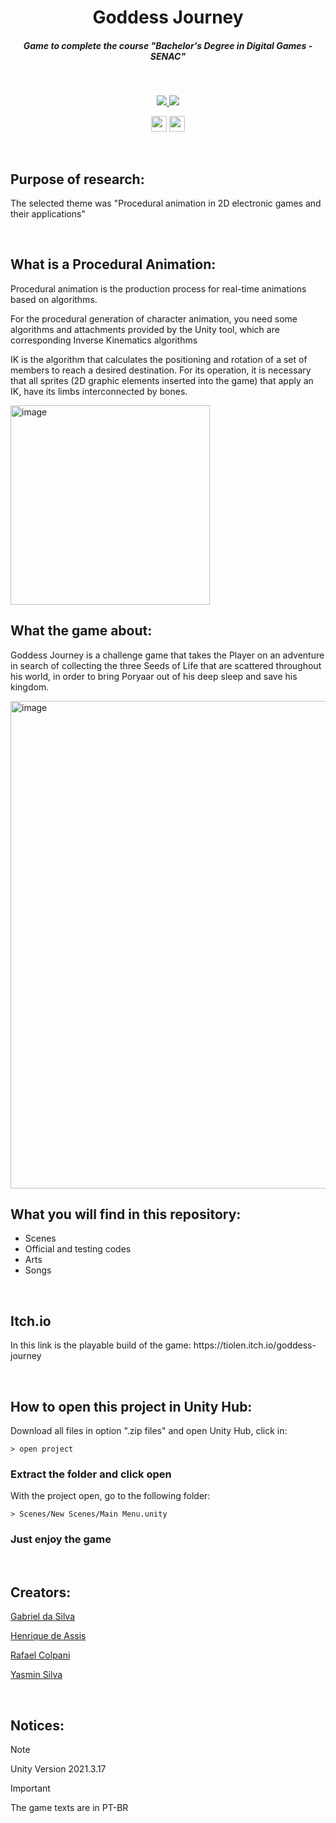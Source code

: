 <h1 align="center"> Goddess Journey </h1>

<h5 align="center">
  Game to complete the course "Bachelor's Degree in Digital Games - SENAC"
</h5>

<br/>
<p align="center">
 <a href="https://skillicons.dev">
   <img src="https://skillicons.dev/icons?i=unity"/>
   <img src="https://skillicons.dev/icons?i=cs"/>
  </a>
</p>

<p align="center">
 <img height="25" src="http://img.shields.io/static/v1?label = STATUS & message = FINISHED %20  & color = green & style=for-the-badge"/> 
 <img height="25" src="http://img.shields.io/static/v1?label = ENGINE / PIPELINE & message = Unity %20 URP & color = lightgray & style=for-the-badge"/> 
</p>

<br/>
<h2 align="left"> Purpose of research:  </h2>
<p align="left">
The selected theme was "Procedural animation in 2D electronic games and their applications" 
</p>

<br/>
<h2 align="left"> What is a Procedural Animation: </h3>
<p align="left">
Procedural animation is the production process for real-time animations based on algorithms.

For the procedural generation of character animation, you need
some algorithms and attachments provided by the Unity tool, which are
corresponding Inverse Kinematics algorithms

IK is the algorithm that calculates the positioning and rotation of a set of
members to reach a desired destination. For its operation, it is necessary
that all sprites (2D graphic elements inserted into the game) that apply an IK,
have its limbs interconnected by bones. 
</p>

<img width="319" alt="image" src="https://github.com/RafaelColpani/TCC-Project/assets/82834305/1c4a77ef-264c-44f3-966e-383dcd099f04"> 

<br/>
<h2 align="left"> What the game about: </h3>
<p align="left">
Goddess Journey is a challenge game that takes the Player on an adventure in search of collecting the three Seeds of Life that are scattered throughout his world, in order to bring Poryaar out of his deep sleep and save his kingdom.
</p>

<img width="780" alt="image" src= "https://github.com/RafaelColpani/TCC-Project/assets/82834305/01c54bbd-0971-436e-9c1f-87821a9140b2">

<br/>
<h2 align="left"> What you will find in this repository: </h2>

- Scenes
- Official and testing codes
- Arts
- Songs

<br/>
<h2 align="left"> Itch.io </h2>
<p align="left">
In this link is the playable build of the game: https://tiolen.itch.io/goddess-journey
</p>

<br/>
<h2 align="left"> How to open this project in Unity Hub: </h2>
<p align="left">
Download all files in option ".zip files" and open Unity Hub, click in:
</p>

```
> open project
```

<h3 align="left"> Extract the folder and click open </h3>
<p align="left">
With the project open, go to the following folder:
</p>

```
> Scenes/New Scenes/Main Menu.unity
```

<h3 align="left"> Just enjoy the game </h3>

<br/>
<h2 align="left"> Creators: </h2>
<p align="left">
 <a>

  [Gabriel da Silva ](https://github.com/TioLen)
  
  [Henrique de Assis ](https://github.com/Henrique061)
   
  [Rafael Colpani ](https://github.com/RafaelColpani)
   
  [Yasmin Silva](https://github.com/yayamiho)
  
 </a>
</p>

<br/>
<h2 align="left"> Notices: </h2>

> [!NOTE]
> Unity Version 2021.3.17 

> [!IMPORTANT]
> The game texts are in PT-BR
